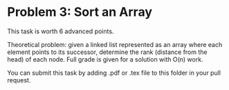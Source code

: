 # Problem 3: Sort an Array

This task is worth 6 advanced points.

Theoretical problem: given a linked list represented as an array where each element points to its successor, determine the rank (distance from the head) of each node. Full grade is given for a solution with O(n) work.

You can submit this task by adding .pdf or .tex file to this folder in your pull request.